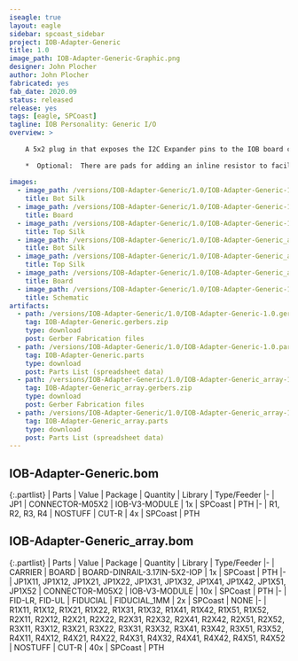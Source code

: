 ```yaml
---
iseagle: true
layout: eagle
sidebar: spcoast_sidebar
project: IOB-Adapter-Generic
title: 1.0
image_path: IOB-Adapter-Generic-Graphic.png
designer: John Plocher
author: John Plocher
fabricated: yes
fab_date: 2020.09
status: released
release: yes
tags: [eagle, SPCoast]
tagline: IOB Personality: Generic I/O
overview: >
    
    A 5x2 plug in that exposes the I2C Expander pins to the IOB board connector
    
    *  Optional:  There are pads for adding an inline resistor to facilitate driving LEDs directly freom the expander.  Their use requires traces (marked on board) to be cut.
    
images:
  - image_path: /versions/IOB-Adapter-Generic/1.0/IOB-Adapter-Generic-1.0.bot.brd.png
    title: Bot Silk
  - image_path: /versions/IOB-Adapter-Generic/1.0/IOB-Adapter-Generic-1.0.brd.png
    title: Board
  - image_path: /versions/IOB-Adapter-Generic/1.0/IOB-Adapter-Generic-1.0.top.brd.png
    title: Top Silk
  - image_path: /versions/IOB-Adapter-Generic/1.0/IOB-Adapter-Generic_array-1.0.bot.brd.png
    title: Bot Silk
  - image_path: /versions/IOB-Adapter-Generic/1.0/IOB-Adapter-Generic_array-1.0.top.brd.png
    title: Top Silk
  - image_path: /versions/IOB-Adapter-Generic/1.0/IOB-Adapter-Generic_array-1.0.brd.png
    title: Board
  - image_path: /versions/IOB-Adapter-Generic/1.0/IOB-Adapter-Generic-1.0.sch.png
    title: Schematic
artifacts:
  - path: /versions/IOB-Adapter-Generic/1.0/IOB-Adapter-Generic-1.0.gerbers.zip
    tag: IOB-Adapter-Generic.gerbers.zip
    type: download
    post: Gerber Fabrication files
  - path: /versions/IOB-Adapter-Generic/1.0/IOB-Adapter-Generic-1.0.parts.csv
    tag: IOB-Adapter-Generic.parts
    type: download
    post: Parts List (spreadsheet data)
  - path: /versions/IOB-Adapter-Generic/1.0/IOB-Adapter-Generic_array-1.0.gerbers.zip
    tag: IOB-Adapter-Generic_array.gerbers.zip
    type: download
    post: Gerber Fabrication files
  - path: /versions/IOB-Adapter-Generic/1.0/IOB-Adapter-Generic_array-1.0.parts.csv
    tag: IOB-Adapter-Generic_array.parts
    type: download
    post: Parts List (spreadsheet data)
---
```


## IOB-Adapter-Generic.bom

{:.partlist}
| Parts | Value | Package | Quantity | Library | Type/Feeder
|-
| JP1 | CONNECTOR-M05X2 | IOB-V3-MODULE | 1x | SPCoast | PTH
|-
| R1, R2, R3, R4 | NOSTUFF | CUT-R | 4x | SPCoast | PTH

## IOB-Adapter-Generic_array.bom

{:.partlist}
| Parts | Value | Package | Quantity | Library | Type/Feeder
|-
| CARRIER | BOARD | BOARD-DINRAIL-3.17IN-5X2-IOP | 1x | SPCoast | PTH
|-
| JP1X11, JP1X12, JP1X21, JP1X22, JP1X31, JP1X32, JP1X41, JP1X42, JP1X51, JP1X52 | CONNECTOR-M05X2 | IOB-V3-MODULE | 10x | SPCoast | PTH
|-
| FID-LR, FID-UL | FIDUCIAL | FIDUCIAL_1MM | 2x | SPCoast | NONE
|-
| R1X11, R1X12, R1X21, R1X22, R1X31, R1X32, R1X41, R1X42, R1X51, R1X52, R2X11, R2X12, R2X21, R2X22, R2X31, R2X32, R2X41, R2X42, R2X51, R2X52, R3X11, R3X12, R3X21, R3X22, R3X31, R3X32, R3X41, R3X42, R3X51, R3X52, R4X11, R4X12, R4X21, R4X22, R4X31, R4X32, R4X41, R4X42, R4X51, R4X52 | NOSTUFF | CUT-R | 40x | SPCoast | PTH

